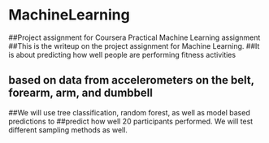 # MachineLearning
##Project assignment for Coursera Practical Machine Learning assignment
##This is the writeup on the project assignment for Machine Learning.
##It is about predicting how well people are performing fitness activities
## based on data from accelerometers on the belt, forearm, arm, and dumbbell
##We will use tree classification, random forest, as well as model based predictions to 
##predict how well 20 participants performed. We will test different sampling methods as well.
